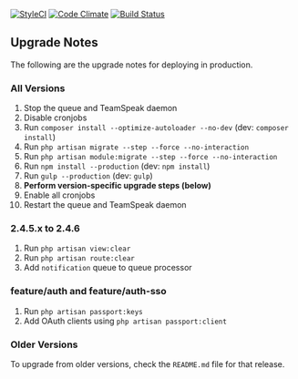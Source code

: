 [![StyleCI](https://styleci.io/repos/75443611/shield?branch=development&style=flat)](https://styleci.io/repos/75443611)
[![Code Climate](https://codeclimate.com/github/VATSIM-UK/core/badges/gpa.svg)](https://codeclimate.com/github/VATSIM-UK/core)
[![Build Status](https://travis-ci.org/VATSIM-UK/core.svg?branch=production)](https://travis-ci.org/VATSIM-UK/core)

## Upgrade Notes

The following are the upgrade notes for deploying in production.

### All Versions

1. Stop the queue and TeamSpeak daemon
2. Disable cronjobs
3. Run `composer install --optimize-autoloader --no-dev` (dev: `composer install`)
4. Run `php artisan migrate --step --force --no-interaction`
5. Run `php artisan module:migrate --step --force --no-interaction`
6. Run `npm install --production` (dev: `npm install`)
7. Run `gulp --production` (dev: `gulp`)
8. **Perform version-specific upgrade steps (below)**
9. Enable all cronjobs
10. Restart the queue and TeamSpeak daemon

### 2.4.5.x to 2.4.6

1. Run `php artisan view:clear`
2. Run `php artisan route:clear`
3. Add `notification` queue to queue processor

### feature/auth and feature/auth-sso
1. Run `php artisan passport:keys`
2. Add OAuth clients using `php artisan passport:client`

### Older Versions

To upgrade from older versions, check the `README.md` file for that release.
